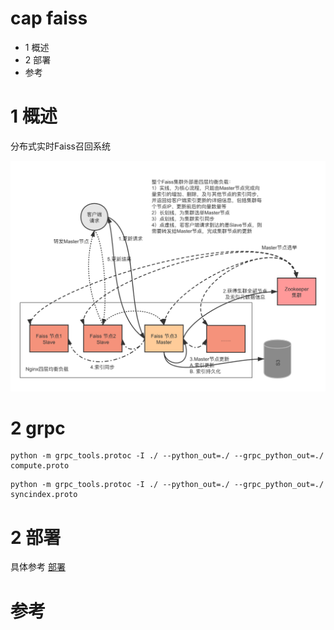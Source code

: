 # cap faiss
- 1 概述
- 2 部署
- 参考

# 1 概述
分布式实时Faiss召回系统

![架构](doc/image/arc.png?raw=true)

# 2 grpc
```shell script
python -m grpc_tools.protoc -I ./ --python_out=./ --grpc_python_out=./ compute.proto
```
```shell script
python -m grpc_tools.protoc -I ./ --python_out=./ --grpc_python_out=./ syncindex.proto
```

# 2 部署
具体参考 [部署](doc/02.部署.md)

# 参考